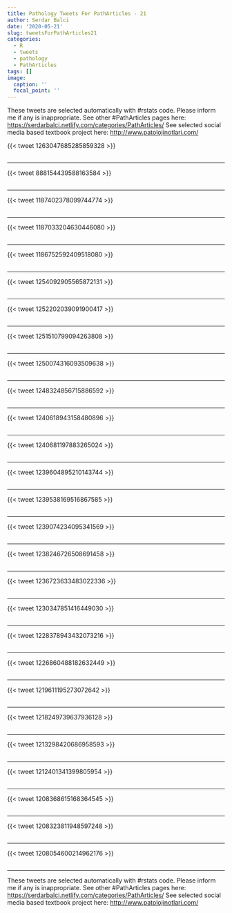 ```yaml
---
title: Pathology Tweets For PathArticles - 21
author: Serdar Balci
date: '2020-05-21'
slug: tweetsForPathArticles21
categories:
  - R
  - tweets
  - pathology
  - PathArticles
tags: []
image:
  caption: ''
  focal_point: ''
---
```



These tweets are selected automatically with #rstats code. Please inform me if any is inappropriate.
See other #PathArticles pages here: https://serdarbalci.netlify.com/categories/PathArticles/ 
See selected social media based textbook project here: http://www.patolojinotlari.com/

{{< tweet 1263047685285859328 >}}
<br>
<br>
<hr>
{{< tweet 888154439588163584 >}}
<br>
<br>
<hr>
{{< tweet 1187402378099744774 >}}
<br>
<br>
<hr>
{{< tweet 1187033204630446080 >}}
<br>
<br>
<hr>
{{< tweet 1186752592409518080 >}}
<br>
<br>
<hr>
{{< tweet 1254092905565872131 >}}
<br>
<br>
<hr>
{{< tweet 1252202039091900417 >}}
<br>
<br>
<hr>
{{< tweet 1251510799094263808 >}}
<br>
<br>
<hr>
{{< tweet 1250074316093509638 >}}
<br>
<br>
<hr>
{{< tweet 1248324856715886592 >}}
<br>
<br>
<hr>
{{< tweet 1240618943158480896 >}}
<br>
<br>
<hr>
{{< tweet 1240681197883265024 >}}
<br>
<br>
<hr>
{{< tweet 1239604895210143744 >}}
<br>
<br>
<hr>
{{< tweet 1239538169516867585 >}}
<br>
<br>
<hr>
{{< tweet 1239074234095341569 >}}
<br>
<br>
<hr>
{{< tweet 1238246726508691458 >}}
<br>
<br>
<hr>
{{< tweet 1236723633483022336 >}}
<br>
<br>
<hr>
{{< tweet 1230347851416449030 >}}
<br>
<br>
<hr>
{{< tweet 1228378943432073216 >}}
<br>
<br>
<hr>
{{< tweet 1226860488182632449 >}}
<br>
<br>
<hr>
{{< tweet 1219611195273072642 >}}
<br>
<br>
<hr>
{{< tweet 1218249739637936128 >}}
<br>
<br>
<hr>
{{< tweet 1213298420686958593 >}}
<br>
<br>
<hr>
{{< tweet 1212401341399805954 >}}
<br>
<br>
<hr>
{{< tweet 1208368615168364545 >}}
<br>
<br>
<hr>
{{< tweet 1208323811948597248 >}}
<br>
<br>
<hr>
{{< tweet 1208054600214962176 >}}
<br>
<br>
<hr>


These tweets are selected automatically with #rstats code. Please inform me if any is inappropriate.
See other #PathArticles pages here: https://serdarbalci.netlify.com/categories/PathArticles/ 
See selected social media based textbook project here: http://www.patolojinotlari.com/
